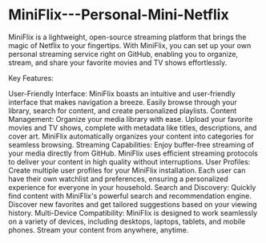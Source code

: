 # MiniFlix---Personal-Mini-Netflix
MiniFlix is a lightweight, open-source streaming platform that brings the magic of Netflix to your fingertips. 
 With MiniFlix, you can set up your own personal streaming service right on GitHub, enabling you to organize, stream, and share your favorite movies and TV shows effortlessly.

Key Features:

User-Friendly Interface: MiniFlix boasts an intuitive and user-friendly interface that makes navigation a breeze. Easily browse through your library, search for content, and create personalized playlists.
Content Management: Organize your media library with ease. Upload your favorite movies and TV shows, complete with metadata like titles, descriptions, and cover art. MiniFlix automatically organizes your content into categories for seamless browsing.
Streaming Capabilities: Enjoy buffer-free streaming of your media directly from GitHub. MiniFlix uses efficient streaming protocols to deliver your content in high quality without interruptions.
User Profiles: Create multiple user profiles for your MiniFlix installation. Each user can have their own watchlist and preferences, ensuring a personalized experience for everyone in your household.
Search and Discovery: Quickly find content with MiniFlix's powerful search and recommendation engine. Discover new favorites and get tailored suggestions based on your viewing history.
Multi-Device Compatibility: MiniFlix is designed to work seamlessly on a variety of devices, including desktops, laptops, tablets, and mobile phones. Stream your content from anywhere, anytime.

